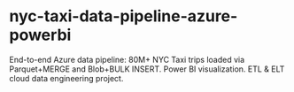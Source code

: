 # nyc-taxi-data-pipeline-azure-powerbi
End-to-end Azure data pipeline: 80M+ NYC Taxi trips loaded via Parquet+MERGE and Blob+BULK INSERT. Power BI visualization. ETL &amp; ELT cloud data engineering project.
